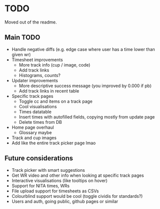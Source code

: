 # TODO
Moved out of the readme.

## Main TODO
- Handle negative diffs (e.g. edge case where user has a time lower than given wr)
- Timesheet improvements
    - More track info (cup / image, code)
    - Add track links
    - Histograms, counts?
- Updater improvements
    - More descriptive success message (you improved by 0.000 if pb)
    - Add track links in recent table
- Specific track pages
    - Toggle cc and items on a track page
    - Cool visualisations
    - Times datatable
    - Insert times with autofilled fields, copying mostly from update page
    - Delete times from DB
- Home page overhaul
    - Glossary maybe
- Track and cup images
- Add like the entire track picker page lmao

## Future considerations
- Track picker with smart suggestions
- Get WR video and other info when looking at specific track pages
- Interactive visualisations (like tooltips on hover)
- Support for NITA times, WRs
- File upload support for timesheets as CSVs
- Colourblind support would be cool (toggle cividis for standards?)
- Users and auth, going public, github pages or similar